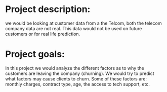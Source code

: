 # Project description:
   we would be looking at customer data from a the Telcom, both the telecom company data are not real. 
  This data would not be used on future customers or for real life prediction.
# Project goals:
  In this project we would analyze the different factors as to why the customers are leaving the company (churning).
  We would try to predict what factors may cause clients to churn.
    Some of these factors are: monthly charges, contract type, age, the access to tech support, etc.
    
   
